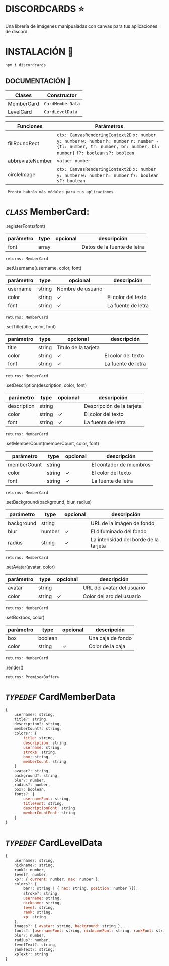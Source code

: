 # DISCORDCARDS ⭐
Una librería de imágenes manipualadas con canvas para tus aplicaciones de discord.
# INSTALACIÓN 📁
```sh
npm i discordcards
```
## DOCUMENTACIÓN 📄
| Clases | Constructor |
|--|--|
| MemberCard | `CardMemberData` |
| LevelCard | `CardLevelData` |


| Funciones | Parámetros|
|--|--|
| fillRoundRect | `ctx: CanvasRenderingContext2D` `x: number` `y: number` `w: number` `h: number` `r: number - {tl: number, tr: number, br: number, bl: number}` `f?: boolean` `s?: boolean`
| abbreviateNumber | `value: number` |
| circleImage | `ctx: CanvasRenderingContext2D` `x: number` `y: number` `w: number` `h: number` `f?: boolean` `s?: boolean` |

` Pronto habrán más módulos para tus aplicaciones`

# *`CLASS`* **MemberCard:**
 .registerFonts(font)
 
| parámetro | type | opcional | descripción|
|--|--|--|--|
| font | array |  | Datos de la fuente de letra |


`returns: MemberCard`

.setUsername(username, color, font)

| parámetro | type | opcional | descripción |
|--|--|--|--|
| username | string | Nombre de usuario |
| color | string | ✓ | El color del texto |
| font | string | ✓  | La fuente de letra |


`returns: MemberCard`

.setTitle(title, color, font)

| parámetro | type | opcional | descripción|
|--|--|--|--|
| title | string | Título de la tarjeta |
| color | string | ✓ | El color del texto |
| font | string | ✓  | La fuente de letra |


`returns: MemberCard`

.setDescription(description, color, font)

| parámetro | type | opcional | descripción|
|--|--|--|--|
| description | string |  | Descripción de la tarjeta |
| color | string | ✓ | El color del texto |
| font | string | ✓  | La fuente de letra |


`returns: MemberCard`

.setMemberCount(memberCount, color, font)

| parámetro | type | opcional | descripción|
|--|--|--|--|
| memberCount | string |  | El contador de miembros |
| color | string | ✓ | El color del texto |
| font | string | ✓  | La fuente de letra |


`returns: MemberCard`

.setBackground(background, blur, radius)

| parámetro | type | opcional | descripción|
|--|--|--|--|
| background | string |  | URL de la imágen de fondo |
| blur | number | ✓ | El difuminado del fondo |
| radius | string | ✓  | La intensidad del borde de la tarjeta |


`returns: MemberCard`

.setAvatar(avatar, color)

| parámetro | type | opcional | descripción|
|--|--|--|--|
| avatar | string |  | URL del avatar del usuario |
| color | string | ✓ | Color del aro del usuario |


`returns: MemberCard`

.setBox(box, color)

| parámetro | type | opcional | descripción|
|--|--|--|--|
| box | boolean |  | Una caja de fondo |
| color | string | ✓ | Color de la caja |


`returns: MemberCard`

.render()


`returns: Promise<Buffer>`

# *`TYPEDEF`* **CardMemberData**
```js
{
	username?: string,
	title?: string,
	description?: string,
	memberCount?: string,
	colors?: {
		title: string,
		description: string,
		username: string,
		stroke: string,
		box: string,
		memberCount: string
	}
	avatar?: string,
	background?: string,
	blur?: number,
	radius?: number,
	box?: boolean,
	fonts?: {
		usernameFont: string,
		titleFont: string,
		descriptionFont: string,
		memberCountFont: string
	}
}
```

# *`TYPEDEF`* **CardLevelData**
```js
{
	username?: string,
	nickname?: string,
	rank?: number,
	level?: number,
	xp?: { current: number, max: number },
	colors?: {
		bar?: string | { hex: string, position: number }[],
		stroke?: string,
		username: string,
		nickname: string,
		level: string,
		rank: string,
		xp: string
	},
	images?: { avatar: string, background: string },
	fonts?: {usernameFont: string, nicknameFont: string, rankFont: string, levelFont: string, xpFont: string}[],
	blur?: number,
	radius?: number,
	levelText?: string,
	rankText?: string,
	xpText?: string
}
```